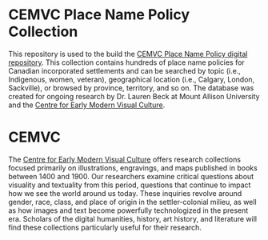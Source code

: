 # CEMVC Place Name Policy Collection

This repository is used to the build the [CEMVC Place Name Policy digital repository](https://placenames.cemvc.ca). This collection contains hundreds of place name policies for Canadian incorporated settlements and can be searched by topic (i.e., Indigenous, women, veteran), geographical location (i.e., Calgary, London, Sackville), or browsed by province, territory, and so on. The database was created for ongoing research by Dr. Lauren Beck at Mount Allison University and the [Centre for Early Modern Visual Culture](https://www.cemvc.ca).

# CEMVC

The [Centre for Early Modern Visual Culture](https://www.cemvc.ca) offers research collections focused primarily on illustrations, engravings, and maps published in books between 1400 and 1900. Our researchers examine critical questions about visuality and textuality from this period, questions that continue to impact how we see the world around us today. These inquiries revolve around gender, race, class, and place of origin in the settler-colonial milieu, as well as how images and text become powerfully technologized in the present era. Scholars of the digital humanities, history, art history, and literature will find these collections particularly useful for their research.

